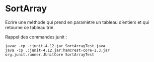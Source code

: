 # SortArray

Ecrire une méthode qui prend en paramètre un tableau d’entiers et qui retourne ce tableau trié.

Rappel des commandes junit :

    javac -cp .:junit-4.12.jar SortArrayTest.java
    java -cp .:junit-4.12.jar:hamcrest-core-1.3.jar org.junit.runner.JUnitCore SortArrayTest
